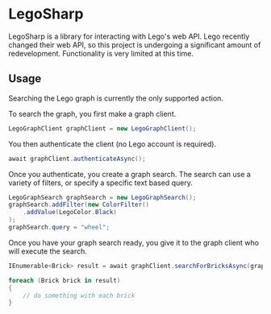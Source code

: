 # LegoSharp

LegoSharp is a library for interacting with Lego's web API. Lego recently changed their web API, so this project is undergoing a significant amount of redevelopment. Functionality is very limited at this time.

## Usage

Searching the Lego graph is currently the only supported action.

To search the graph, you first make a graph client.
```C#
LegoGraphClient graphClient = new LegoGraphClient();
```

You then authenticate the client (no Lego account is required).
```C#
await graphClient.authenticateAsync();
```

Once you authenticate, you create a graph search. The search can use a variety of filters, or specify a specific text based query.
```C#
LegoGraphSearch graphSearch = new LegoGraphSearch();
graphSearch.addFilter(new ColorFilter()
    .addValue(LegoColor.Black)
);
graphSearch.query = "wheel";
```

Once you have your graph search ready, you give it to the graph client who will execute the search.
```C#
IEnumerable<Brick> result = await graphClient.searchForBricksAsync(graphSearch);

foreach (Brick brick in result)
{
    // do something with each brick
}
```
